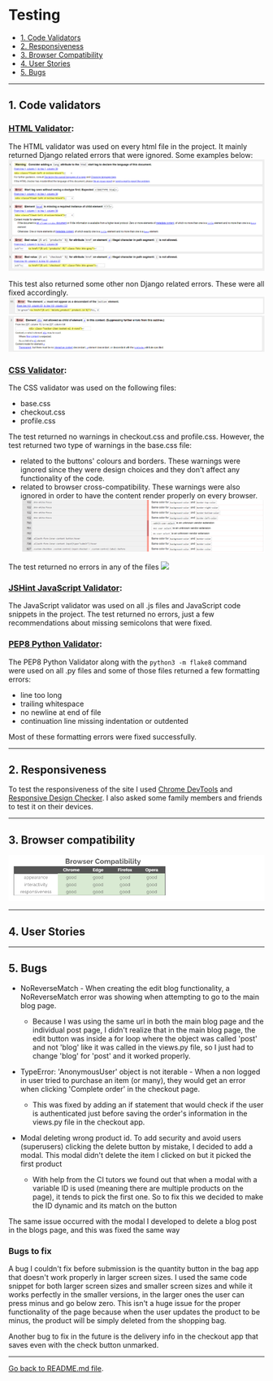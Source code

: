 # Testing

- <a href="#1">1. Code Validators</a>
- <a href="#2">2. Responsiveness</a>
- <a href="#3">3. Browser Compatibility</a>
- <a href="#4">4. User Stories</a>
- <a href="#5">5. Bugs</a>

---

<span id="#1"></span>
## 1. Code validators

### [HTML Validator](https://validator.w3.org/): 
The HTML validator was used on every html file in the project. It mainly returned Django related errors that were ignored. Some examples below:
![](readme-files/html-django.png)

This test also returned some other non Django related errors. These were all fixed accordingly.
![](readme-files/html-1.png)
![](readme-files/html-2.png)

### [CSS Validator](https://jigsaw.w3.org/css-validator/): 
The CSS validator was used on the following files:
- base.css
- checkout.css
- profile.css

The test returned no warnings in checkout.css and profile.css. However, the test returned two type of warnings in the base.css file:
- related to the buttons' colours and borders. These warnings were ignored since they were design choices and they don't affect any functionality of the code.
- related to browser cross-compatibility. These warnings were also ignored in order to have the content render properly on every browser.
![](readme-files/css-warnings.png)


The test returned no errors in any of the files
![](readme-files/css-error.png)

### [JSHint JavaScript Validator](https://jshint.com/):
The JavaScript validator was used on all .js files and JavaScript code snippets in the project. 
The test returned no errors, just a few recommendations about missing semicolons that were fixed.

### [PEP8 Python Validator](http://pep8online.com/): 
The PEP8 Python Validator along with the `python3 -m flake8` command were used on all .py files and some of those files returned a few formatting errors:
- line too long
- trailing whitespace
- no newline at end of file
- continuation line missing indentation or outdented

Most of these formatting errors were fixed successfully.

---

<span id="#2"></span>
## 2. Responsiveness
To test the responsiveness of the site I used [Chrome DevTools](https://developers.google.com/web/tools/chrome-devtools) and [Responsive Design Checker](https://www.responsivedesignchecker.com/).
I also asked some family members and friends to test it on their devices.

---

<span id="#3"></span>
## 3. Browser compatibility
![](readme-files/browser-comp.png)

---

<span id="#4"></span>
## 4. User Stories


---

<span id="#5"></span>
## 5. Bugs

- NoReverseMatch - When creating the edit blog functionality, a NoReverseMatch error was showing when attempting to go to the main blog page. 
    - Because I was using the same url in both the main blog page and the individual post page, I didn't realize that in the main blog page, the edit button was inside a for loop where the object was called 'post' and not 'blog' like it was called in the views.py file, so I just had to change 'blog' for 'post' and it worked properly.

- TypeError: 'AnonymousUser' object is not iterable - When a non logged in user tried to purchase an item (or many), they would get an error when clicking 'Complete order' in the checkout page. 
  - This was fixed by adding an if statement that would check if the user is authenticated just before saving the order's information in the views.py file in the checkout app.

- Modal deleting wrong product id.
To add security and avoid users (superusers) clicking the delete button by mistake, I decided to add a modal. This modal didn't delete the item I clicked on but it picked the first product 
  - With help from the CI tutors we found out that when a modal with a variable ID is used (meaning there are multiple products on the page), it tends to pick the first one. So to fix this we decided to make the ID dynamic and its match on the button

The same issue occurred with the modal I developed to delete a blog post in the blogs page, and this was fixed the same way

### Bugs to fix
A bug I couldn't fix before submission is the quantity button in the bag app that doesn't work properly in larger screen sizes. I used the same code snippet for both larger screen sizes and smaller screen sizes and while it works perfectly in the smaller versions, in the larger ones the user can press minus and go below zero. 
This isn't a huge issue for the proper functionality of the page because when the user updates the product to be minus, the product will be simply deleted from the shopping bag.

Another bug to fix in the future is the delivery info in the checkout app that saves even with the check button unmarked.

---

[Go back to README.md file](README.md).